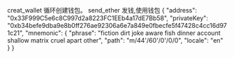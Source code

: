  creat_wallet 
 循环创建钱包。
 send_ether
 发钱,使用钱包
  {
        "address": "0x33F999C5e6c8C997d2a8223FC1EEb4a17dE7Bb58",
        "privateKey": "0xb34befe9dba9e8b0ff276ae92306a6e7a849e0fbecfe5f47428c4cc16d971c21",
        "mnemonic": {
            "phrase": "fiction dirt joke aware fish dinner account shallow matrix cruel apart other",
            "path": "m/44'/60'/0'/0/0",
            "locale": "en"
        }
}